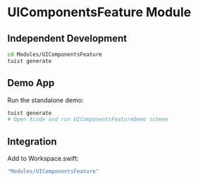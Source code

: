 # UIComponentsFeature Module

## Independent Development
```bash
cd Modules/UIComponentsFeature
tuist generate
```

## Demo App
Run the standalone demo:
```bash
tuist generate
# Open Xcode and run UIComponentsFeatureDemo scheme
```

## Integration
Add to Workspace.swift:
```swift
"Modules/UIComponentsFeature"
```